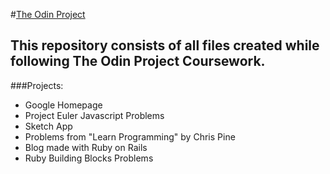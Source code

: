 #[The Odin Project](http://www.theodinproject.com)
## This repository consists of all files created while following The Odin Project Coursework.

###Projects:

+ Google Homepage
+ Project Euler Javascript Problems
+ Sketch App
+ Problems from "Learn Programming" by Chris Pine
+ Blog made with Ruby on Rails
+ Ruby Building Blocks Problems